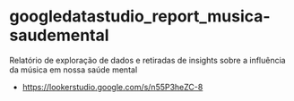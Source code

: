 # googledatastudio_report_musica-saudemental
Relatório de exploração de dados e retiradas de insights sobre a influência da música em nossa saúde mental

- https://lookerstudio.google.com/s/n55P3heZC-8
